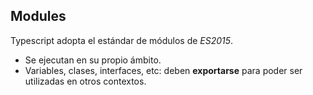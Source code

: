## Modules

Typescript adopta el estándar de módulos de _ES2015_.

- Se ejecutan en su propio ámbito.
- Variables, clases, interfaces, etc: deben **exportarse** para poder ser utilizadas en otros contextos.